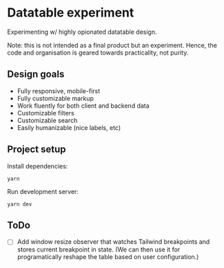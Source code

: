 # Datatable experiment

Experimenting w/ highly opionated datatable design.

Note: this is not intended as a final product but an experiment. Hence, the code and organisation is geared towards practicality, not purity.

## Design goals

- Fully responsive, mobile-first
- Fully customizable markup
- Work fluently for both client and backend data
- Customizable filters
- Customizable search
- Easily humanizable (nice labels, etc)

## Project setup

Install dependencies:

```
yarn
```

Run development server:

```
yarn dev
```

## ToDo

- [ ] Add window resize observer that watches Tailwind breakpoints and stores current breakpoint in state. (We can then use it for programatically reshape the table based on user configuration.)

